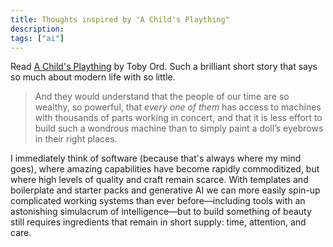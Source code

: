 ```yaml
---
title: Thoughts inspired by "A Child's Plaything"
description:
tags: ["ai"]
---
```


Read [A Child's Plaything](https://www.tobyord.com/writing/a-childs-plaything)
by Toby Ord. Such a brilliant short story that says so much about modern life
with so little.

>And they would understand that the people of our time are so wealthy, so
>powerful, that _every one_ _of them_ has access to machines with thousands of
>parts working in concert, and that it is less effort to build such a wondrous
>machine than to simply paint a doll’s eyebrows in their right places.

I immediately think of software (because that's always where my mind goes),
where amazing capabilities have become rapidly commoditized, but where high
levels of quality and craft remain scarce. With templates and boilerplate and
starter packs and generative AI we can more easily spin-up complicated working
systems than ever before—including tools with an astonishing simulacrum of
intelligence—but to build something of beauty still requires ingredients that
remain in short supply: time, attention, and care.
